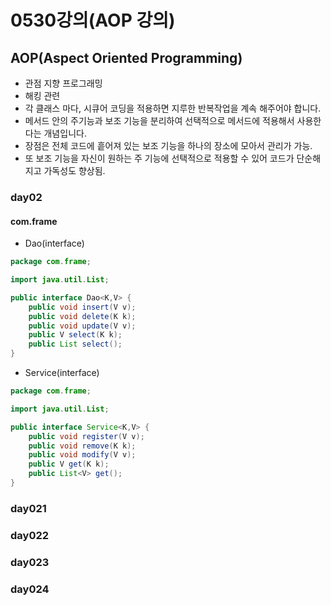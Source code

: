 # 0530강의(AOP 강의)

## AOP(Aspect Oriented Programming)
- 관점 지향 프로그래밍
- 해킹 관련
- 각 클래스 마다, 시큐어 코딩을 적용하면 지루한 반복작업을 계속 해주어야 합니다.
- 메서드 안의 주기능과 보조 기능을 분리하여 선택적으로 메서드에 적용해서 사용한다는 개념입니다.
- 장점은 전체 코드에 흩어져 있는 보조 기능을 하나의 장소에 모아서 관리가 가능.
- 또 보조 기능을 자신이 원하는 주 기능에 선택적으로 적용할 수 있어 코드가 단순해지고 가독성도 향상됨.
 
### day02
#### com.frame
- Dao(interface)
```java
package com.frame;

import java.util.List;

public interface Dao<K,V> {
	public void insert(V v);
	public void delete(K k);
	public void update(V v);
	public V select(K k);
	public List select();
}

```
- Service(interface)
```java
package com.frame;

import java.util.List;

public interface Service<K,V> {
	public void register(V v);
	public void remove(K k);
	public void modify(V v);
	public V get(K k);
	public List<V> get();
}
```

### day021


### day022


### day023


### day024